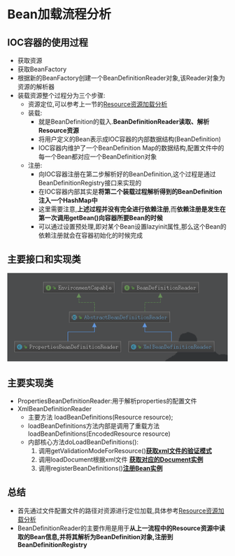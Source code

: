 # Bean加载流程分析
## IOC容器的使用过程
* 获取资源
* 获取BeanFactory
* 根据新的BeanFactory创建一个BeanDefinitionReader对象,该Reader对象为资源的解析器
* 装载资源整个过程分为三个步骤:
    * 资源定位,可以参考上一节的[Resource资源加载分析](../Resource资源加载/Resource_Learning.md)
    * 装载:
        * 就是BeanDefinition的载入.**BeanDefinitionReader读取、解析Resource资源**
        * 将用户定义的Bean表示成IOC容器的内部数据结构(BeanDefinition)
        * IOC容器内维护了一个BeanDefinition Map的数据结构,配置文件中的每一个Bean都对应一个BeanDefinition对象
    * 注册:
        * 向IOC容器注册在第二步解析好的BeanDefinition,这个过程是通过BeanDefinitionRegistry接口来实现的
        * 在IOC容器内部其实是**将第二个装载过程解析得到的BeanDefinition注入一个HashMap中**
        * 这里需要注意,**上述过程并没有完全进行依赖注册**,而**依赖注册是发生在第一次调用getBean()向容器所要Bean的时候**
        * 可以通过设置预处理,即对某个Bean设置lazyinit属性,那么这个Bean的依赖注册就会在容器初始化的时候完成
## 主要接口和实现类
![BeanDefinitionReader结构](BeanDefinitionReader.png)
## 主要实现类
* PropertiesBeanDefinitionReader:用于解析properties的配置文件
* XmlBeanDefinitionReader
    * 主要方法 loadBeanDefinitions(Resource resource);
    * loadBeanDefinitions方法内部是调用了重载方法loadBeanDefinitions(EncodedResource resource)
    * 内部核心方法doLoadBeanDefinitions():
        1. 调用getValidationModeForResource()**[获取xml文件的验证模式](../获取验证模式/获取验证模式.md)**
        2. 调用loadDocument根据xml文件 **[获取对应的Document实例](../获取Document对象/获取Document实例.md)**
        3. 调用registerBeanDefinitions()**[注册Bean实例](../注册BeanDefinition/注册BeanDefinition.md)**
## 总结
* 首先通过文件配置文件的路径对资源进行定位加载,具体参考[Resource资源加载分析](../Resource资源加载/Resource_Learning.md)
* BeanDefinitionReader的主要作用是用于**从上一流程中的Resource资源中读取的Bean信息,并将其解析为BeanDefinition对象,注册到BeanDefinitionRegistry**
